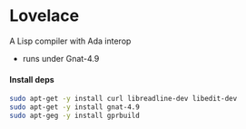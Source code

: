 # Lovelace
A Lisp compiler with Ada interop

- runs under Gnat-4.9

#### Install deps

```bash
sudo apt-get -y install curl libreadline-dev libedit-dev
sudo apt-get -y install gnat-4.9
sudo apt-geg -y install gprbuild
```
